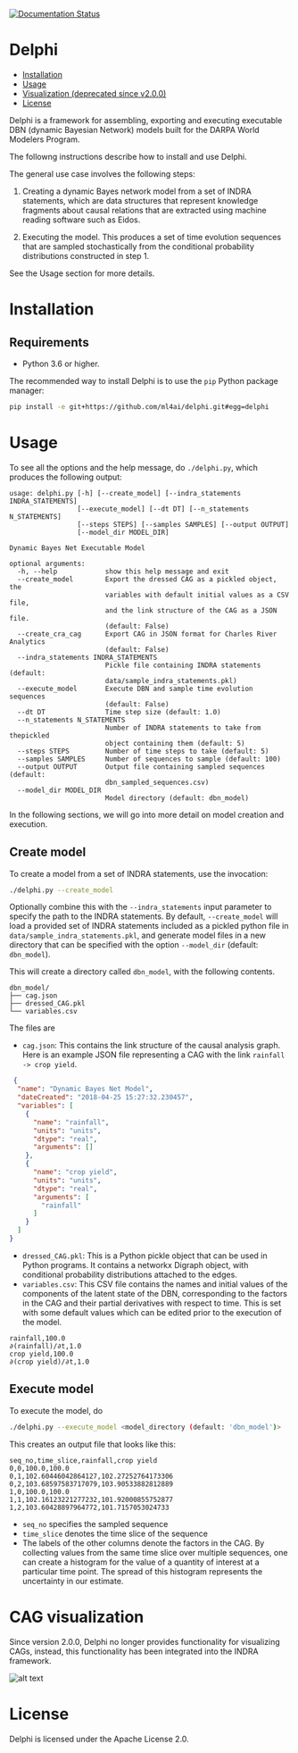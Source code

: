 [![Documentation Status](https://readthedocs.org/projects/delphi-framework/badge/?version=latest)](http://delphi-framework.readthedocs.io/en/latest/?badge=latest)

# Delphi

- [Installation](#installation)
- [Usage](#usage)
- [Visualization (deprecated since v2.0.0)](#cag-visualization)
- [License](#license)

Delphi is a framework for assembling, exporting and executing executable DBN
(dynamic Bayesian Network) models built for the DARPA World Modelers Program.

The followng instructions describe how to install and use Delphi.

The general use case involves the following steps:

1. Creating a dynamic Bayes network model from a set of INDRA statements, which
   are data structures that represent knowledge fragments about causal relations
   that are extracted using machine reading software such as Eidos.

2. Executing the model. This produces a set of time evolution
   sequences that are sampled stochastically from the conditional probability
   distributions constructed in step 1.

See the Usage section for more details.

# Installation

## Requirements

- Python 3.6 or higher.

The recommended way to install Delphi is to use the `pip` Python package
manager:

```bash
pip install -e git+https://github.com/ml4ai/delphi.git#egg=delphi
```

# Usage

To see all the options and the help message, do `./delphi.py`, which produces
the following output:

```
usage: delphi.py [-h] [--create_model] [--indra_statements INDRA_STATEMENTS]
                 [--execute_model] [--dt DT] [--n_statements N_STATEMENTS]
                 [--steps STEPS] [--samples SAMPLES] [--output OUTPUT]
                 [--model_dir MODEL_DIR]

Dynamic Bayes Net Executable Model

optional arguments:
  -h, --help            show this help message and exit
  --create_model        Export the dressed CAG as a pickled object, the
                        variables with default initial values as a CSV file,
                        and the link structure of the CAG as a JSON file.
                        (default: False)
  --create_cra_cag      Export CAG in JSON format for Charles River Analytics
                        (default: False)
  --indra_statements INDRA_STATEMENTS
                        Pickle file containing INDRA statements (default:
                        data/sample_indra_statements.pkl)
  --execute_model       Execute DBN and sample time evolution sequences
                        (default: False)
  --dt DT               Time step size (default: 1.0)
  --n_statements N_STATEMENTS
                        Number of INDRA statements to take from thepickled
                        object containing them (default: 5)
  --steps STEPS         Number of time steps to take (default: 5)
  --samples SAMPLES     Number of sequences to sample (default: 100)
  --output OUTPUT       Output file containing sampled sequences (default:
                        dbn_sampled_sequences.csv)
  --model_dir MODEL_DIR
                        Model directory (default: dbn_model)

```

In the following sections, we will go into more detail on model creation and
execution.

## Create model

To create a model from a set of INDRA statements, use the invocation:

```bash
./delphi.py --create_model
```

Optionally combine this with the `--indra_statements` input parameter to specify
the path to the INDRA statements. By default, `--create_model` will load a
provided set of INDRA statements included as a pickled python file in
`data/sample_indra_statements.pkl`, and generate model files in a new directory
that can be specified with the option `--model_dir` (default: `dbn_model`).

This will create a directory called `dbn_model`, with the following contents. 


```
dbn_model/
├── cag.json
├── dressed_CAG.pkl
└── variables.csv
```

The files are
- `cag.json`: This contains the link structure of the causal analysis graph.
    Here is an example JSON file representing a CAG with the link `rainfall ->
    crop yield`. 

```json
 {
  "name": "Dynamic Bayes Net Model",
  "dateCreated": "2018-04-25 15:27:32.230457",
  "variables": [
    {
      "name": "rainfall",
      "units": "units",
      "dtype": "real",
      "arguments": []
    },
    {
      "name": "crop yield",
      "units": "units",
      "dtype": "real",
      "arguments": [
        "rainfall"
      ]
    }
  ]
} 
```

- `dressed_CAG.pkl`: This is a Python pickle object that can be used in Python
    programs. It contains a networkx Digraph object, with conditional
    probability distributions attached to the edges.
- `variables.csv`: This CSV file contains the names and initial values of the
    components of the latent state of the DBN, corresponding to the factors in
    the CAG and their partial derivatives with respect to time. This is set with
    some default values which can be edited prior to the execution of the model.


```csv
rainfall,100.0
∂(rainfall)/∂t,1.0
crop yield,100.0
∂(crop yield)/∂t,1.0
```

## Execute model

To execute the model, do

```bash
./delphi.py --execute_model <model_directory (default: 'dbn_model')>
```

This creates an output file that looks like this: 


```csv
seq_no,time_slice,rainfall,crop yield
0,0,100.0,100.0
0,1,102.60446042864127,102.27252764173306
0,2,103.68597583717079,103.90533882812889
1,0,100.0,100.0
1,1,102.16123221277232,101.92000855752877
1,2,103.60428897964772,101.7157053024733
```

- `seq_no` specifies the sampled sequence
- `time_slice` denotes the time slice of the sequence
- The labels of the other columns denote the factors in the CAG. By collecting
    values from the same time slice over multiple sequences, one can create a
    histogram for the value of a quantity of interest at a particular time
    point. The spread of this histogram represents the uncertainty in our
    estimate.


# CAG visualization

Since version 2.0.0, Delphi no longer provides functionality for visualizing
CAGs, instead, this functionality has been integrated into the INDRA framework.

![alt text](/docs/delphi_example.png?raw=True")

# License 

Delphi is licensed under the Apache License 2.0.
